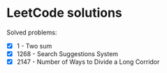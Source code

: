 # LeetCode solutions

Solved problems:
- [X] 1 - Two sum
- [X] 1268 - Search Suggestions System
- [X] 2147 - Number of Ways to Divide a Long Corridor
